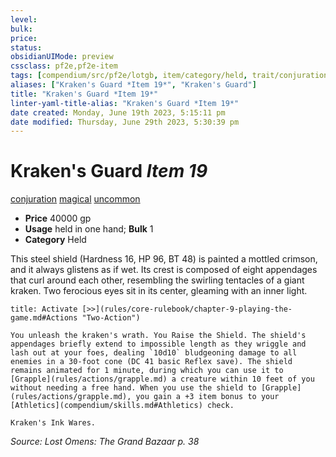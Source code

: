 ```yaml
---
level:
bulk:
price:
status:
obsidianUIMode: preview
cssclass: pf2e,pf2e-item
tags: [compendium/src/pf2e/lotgb, item/category/held, trait/conjuration, trait/magical, trait/uncommon]
aliases: ["Kraken's Guard *Item 19*", "Kraken's Guard"]
title: "Kraken's Guard *Item 19*"
linter-yaml-title-alias: "Kraken's Guard *Item 19*"
date created: Monday, June 19th 2023, 5:15:11 pm
date modified: Thursday, June 29th 2023, 5:30:39 pm
---
```


# Kraken's Guard *Item 19*

[conjuration](rules/traits/conjuration.md) [magical](rules/traits/magical.md) [uncommon](rules/traits/uncommon.md)  

- **Price** 40000 gp
- **Usage** held in one hand; **Bulk** 1
- **Category** Held

This steel shield (Hardness 16, HP 96, BT 48) is painted a mottled crimson, and it always glistens as if wet. Its crest is composed of eight appendages that curl around each other, resembling the swirling tentacles of a giant kraken. Two ferocious eyes sit in its center, gleaming with an inner light.

```ad-embed-ability
title: Activate [>>](rules/core-rulebook/chapter-9-playing-the-game.md#Actions "Two-Action")

You unleash the kraken's wrath. You Raise the Shield. The shield's appendages briefly extend to impossible length as they wriggle and lash out at your foes, dealing `10d10` bludgeoning damage to all enemies in a 30-foot cone (DC 41 basic Reflex save). The shield remains animated for 1 minute, during which you can use it to [Grapple](rules/actions/grapple.md) a creature within 10 feet of you without needing a free hand. When you use the shield to [Grapple](rules/actions/grapple.md), you gain a +3 item bonus to your [Athletics](compendium/skills.md#Athletics) check.

Kraken's Ink Wares.
```

*Source: Lost Omens: The Grand Bazaar p. 38*
